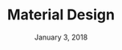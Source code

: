 ---
layout: post
date: January 3, 2018
title: Material Design
company: Google
link: https://material.io/
image: images/systems/material.jpg
description: Material Design is a unified system that combines theory, resources, and tools for crafting digital experiences.

---